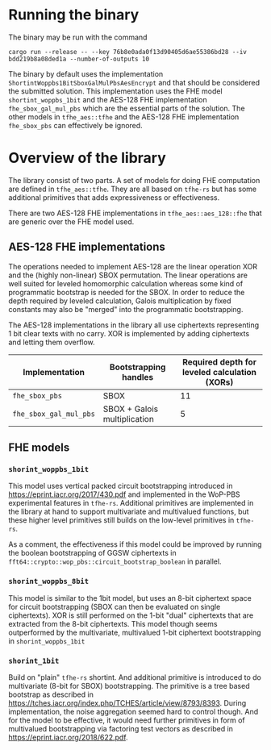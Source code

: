 # Running the binary

The binary may be run with the command

```
cargo run --release -- --key 76b8e0ada0f13d90405d6ae55386bd28 --iv bdd219b8a08ded1a --number-of-outputs 10
```

The binary by default uses the implementation `ShortintWoppbs1BitSboxGalMulPbsAesEncrypt`
and that should be considered the submitted solution. This implementation uses the FHE model `shortint_woppbs_1bit` 
and the AES-128 FHE implementation `fhe_sbox_gal_mul_pbs` which are the essential parts of the solution.
The other models in `tfhe_aes::tfhe` and the AES-128 FHE implementation `fhe_sbox_pbs` can
effectively be ignored.

# Overview of the library

The library consist of two parts. A set of models for doing FHE computation are defined in `tfhe_aes::tfhe`. 
They are all based on `tfhe-rs` but has some additional primitives that adds expressiveness or effectiveness.

There are two AES-128 FHE implementations in `tfhe_aes::aes_128::fhe` that are generic over the FHE model used. 

## AES-128 FHE implementations

The operations needed to implement AES-128 are the linear operation XOR and the (highly non-linear) SBOX permutation.
The linear operations are well suited for leveled homomorphic calculation whereas some kind of programmatic bootstrap
is needed for the SBOX. In order to reduce the depth required by leveled calculation, Galois multiplication by fixed constants
may also be "merged" into the programmatic bootstrapping.

The AES-128 implementations in the library all use ciphertexts representing 1 bit clear texts with no carry. XOR is 
implemented by adding ciphertexts and letting them overflow.

| Implementation         | Bootstrapping handles        | Required depth for leveled calculation (XORs) |
|------------------------|------------------------------|-----------------------------------------------|
| `fhe_sbox_pbs`         | SBOX                         | 11                                            |
| `fhe_sbox_gal_mul_pbs` | SBOX + Galois multiplication | 5                                             |


## FHE models

### `shorint_woppbs_1bit`

This model uses vertical packed circuit bootstrapping introduced in <https://eprint.iacr.org/2017/430.pdf> and implemented
in the WoP-PBS experimental features in `tfhe-rs`. Additional primitives are implemented in the library at hand to support
multivariate and multivalued functions, but these higher level primitives still builds on the low-level primitives in `tfhe-rs`.

As a comment, the effectiveness if this model could be improved by running the boolean bootstrapping of GGSW ciphertexts in
`fft64::crypto::wop_pbs::circuit_bootstrap_boolean` in parallel. 

### `shorint_woppbs_8bit`

This model is similar to the 1bit model, but uses an 8-bit ciphertext space for circuit bootstrapping 
(SBOX can then be evaluated on single ciphertexts). XOR is still performed on the 1-bit "dual" ciphertexts that are
extracted from the 8-bit ciphertexts. This model though seems outperformed by the multivariate, multivalued 1-bit ciphertext
bootstrapping in `shorint_woppbs_1bit`

### `shorint_1bit`

Build on "plain" `tfhe-rs` shortint. And additional primitive is introduced to do multivariate (8-bit for SBOX)
bootstrapping. The primitive is a tree based bootstrap as described in
<https://tches.iacr.org/index.php/TCHES/article/view/8793/8393>. During implementation, the noise aggregation seemed
hard to control though. And for the model to be effective, it would need further primitives in form of multivalued
bootstrapping via factoring test vectors as described in <https://eprint.iacr.org/2018/622.pdf>.